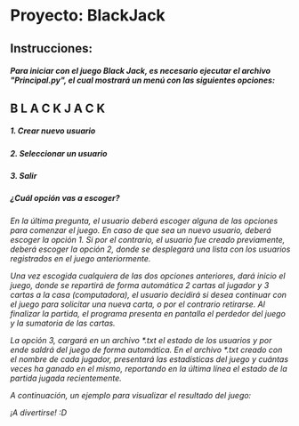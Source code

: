 <h1>Proyecto: BlackJack</h1>
<h2>Instrucciones:</h2>
<h5>Para iniciar con el juego Black Jack, es necesario ejecutar el archivo "Principal.py", el cual mostrará un menú con las siguientes opciones: </h5>

  B L A C K  J A C K
  -------------------
   <h5>1. Crear nuevo usuario</h5>
   <h5>2. Seleccionar un usuario</h5>
   <h5>3. Salir</h5>
   <h5>¿Cuál opción vas a escoger? </h5>
  
  <h6>En la última pregunta, el usuario deberá escoger alguna de las opciones para comenzar el juego. En caso de que sea un nuevo usuario, deberá escoger la opción 1. Si por el contrario, el usuario fue creado previamente, deberá escoger la opción 2, donde se desplegará una lista con los usuarios registrados en el juego anteriormente.
  
  Una vez escogida cualquiera de las dos opciones anteriores, dará inicio el juego, donde se repartirá de forma automática 2 cartas al jugador y 3 cartas a la casa (computadora), el usuario decidirá si desea continuar con el juego para solicitar una nueva carta, o por el contrario retirarse. Al finalizar la partida, el programa presenta en pantalla el perdedor del juego y la sumatoria de las cartas.
  
  La opción 3, cargará en un archivo *.txt el estado de los usuarios y por ende saldrá del juego de forma automática. En el archivo *.txt creado con el nombre de cada jugador, presentará las estadísticas del juego y cuántas veces ha ganado en el mismo, reportando en la última línea el estado de la partida jugada recientemente.
  
  A continuación, un ejemplo para visualizar el resultado del juego:
  
 ¡A divertirse! :D </h6>
  
  



 
